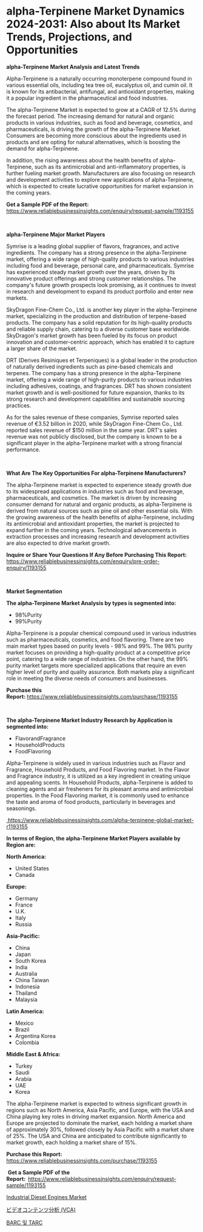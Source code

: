 <p><h1>alpha-Terpinene Market Dynamics 2024-2031: Also about Its Market Trends, Projections, and Opportunities</h1></p><p><strong>alpha-Terpinene Market Analysis and Latest Trends</strong></p>
<p><p>Alpha-Terpinene is a naturally occurring monoterpene compound found in various essential oils, including tea tree oil, eucalyptus oil, and cumin oil. It is known for its antibacterial, antifungal, and antioxidant properties, making it a popular ingredient in the pharmaceutical and food industries.</p><p>The alpha-Terpinene Market is expected to grow at a CAGR of 12.5% during the forecast period. The increasing demand for natural and organic products in various industries, such as food and beverage, cosmetics, and pharmaceuticals, is driving the growth of the alpha-Terpinene Market. Consumers are becoming more conscious about the ingredients used in products and are opting for natural alternatives, which is boosting the demand for alpha-Terpinene.</p><p>In addition, the rising awareness about the health benefits of alpha-Terpinene, such as its antimicrobial and anti-inflammatory properties, is further fueling market growth. Manufacturers are also focusing on research and development activities to explore new applications of alpha-Terpinene, which is expected to create lucrative opportunities for market expansion in the coming years.</p></p>
<p><strong>Get a Sample PDF of the Report:&nbsp;</strong> <a href="https://www.reliablebusinessinsights.com/enquiry/request-sample/1193155">https://www.reliablebusinessinsights.com/enquiry/request-sample/1193155</a></p>
<p>&nbsp;</p>
<p><strong>alpha-Terpinene Major Market Players</strong></p>
<p><p>Symrise is a leading global supplier of flavors, fragrances, and active ingredients. The company has a strong presence in the alpha-Terpinene market, offering a wide range of high-quality products to various industries including food and beverage, personal care, and pharmaceuticals. Symrise has experienced steady market growth over the years, driven by its innovative product offerings and strong customer relationships. The company's future growth prospects look promising, as it continues to invest in research and development to expand its product portfolio and enter new markets.</p><p>SkyDragon Fine-Chem Co., Ltd. is another key player in the alpha-Terpinene market, specializing in the production and distribution of terpene-based products. The company has a solid reputation for its high-quality products and reliable supply chain, catering to a diverse customer base worldwide. SkyDragon's market growth has been fueled by its focus on product innovation and customer-centric approach, which has enabled it to capture a larger share of the market.</p><p>DRT (Derives Resiniques et Terpeniques) is a global leader in the production of naturally derived ingredients such as pine-based chemicals and terpenes. The company has a strong presence in the alpha-Terpinene market, offering a wide range of high-purity products to various industries including adhesives, coatings, and fragrances. DRT has shown consistent market growth and is well-positioned for future expansion, thanks to its strong research and development capabilities and sustainable sourcing practices.</p><p>As for the sales revenue of these companies, Symrise reported sales revenue of €3.52 billion in 2020, while SkyDragon Fine-Chem Co., Ltd. reported sales revenue of $150 million in the same year. DRT's sales revenue was not publicly disclosed, but the company is known to be a significant player in the alpha-Terpinene market with a strong financial performance.</p></p>
<p>&nbsp;</p>
<p><strong>What Are The Key Opportunities For alpha-Terpinene Manufacturers?</strong></p>
<p><p>The alpha-Terpinene market is expected to experience steady growth due to its widespread applications in industries such as food and beverage, pharmaceuticals, and cosmetics. The market is driven by increasing consumer demand for natural and organic products, as alpha-Terpinene is derived from natural sources such as pine oil and other essential oils. With the growing awareness of the health benefits of alpha-Terpinene, including its antimicrobial and antioxidant properties, the market is projected to expand further in the coming years. Technological advancements in extraction processes and increasing research and development activities are also expected to drive market growth.</p></p>
<p><strong>Inquire or Share Your Questions If Any Before Purchasing This Report:</strong> <a href="https://www.reliablebusinessinsights.com/enquiry/pre-order-enquiry/1193155">https://www.reliablebusinessinsights.com/enquiry/pre-order-enquiry/1193155</a></p>
<p>&nbsp;</p>
<p><strong>Market Segmentation</strong></p>
<p><strong>The alpha-Terpinene Market Analysis by types is segmented into:</strong></p>
<p><ul><li>98%Purity</li><li>99%Purity</li></ul></p>
<p><p>Alpha-Terpinene is a popular chemical compound used in various industries such as pharmaceuticals, cosmetics, and food flavoring. There are two main market types based on purity levels - 98% and 99%. The 98% purity market focuses on providing a high-quality product at a competitive price point, catering to a wide range of industries. On the other hand, the 99% purity market targets more specialized applications that require an even higher level of purity and quality assurance. Both markets play a significant role in meeting the diverse needs of consumers and businesses.</p></p>
<p><strong>Purchase this Report:&nbsp;</strong><a href="https://www.reliablebusinessinsights.com/purchase/1193155">https://www.reliablebusinessinsights.com/purchase/1193155</a></p>
<p>&nbsp;</p>
<p><strong>The alpha-Terpinene Market Industry Research by Application is segmented into:</strong></p>
<p><ul><li>FlavorandFragrance</li><li>HouseholdProducts</li><li>FoodFlavoring</li></ul></p>
<p><p>Alpha-Terpinene is widely used in various industries such as Flavor and Fragrance, Household Products, and Food Flavoring market. In the Flavor and Fragrance industry, it is utilized as a key ingredient in creating unique and appealing scents. In Household Products, alpha-Terpinene is added to cleaning agents and air fresheners for its pleasant aroma and antimicrobial properties. In the Food Flavoring market, it is commonly used to enhance the taste and aroma of food products, particularly in beverages and seasonings.</p></p>
<p><a href="https://www.reliablebusinessinsights.com/alpha-terpinene-global-market-r1193155">&nbsp;https://www.reliablebusinessinsights.com/alpha-terpinene-global-market-r1193155</a></p>
<p><strong>In terms of Region, the alpha-Terpinene Market Players available by Region are:</strong></p>
<p>
    <p> <strong> North America: </strong>
        <ul>
            <li>United States</li>
            <li>Canada</li>
        </ul>
        </p> 
    <p> <strong> Europe: </strong>
        <ul>
            <li>Germany</li>
            <li>France</li>
            <li>U.K.</li>
            <li>Italy</li>
            <li>Russia</li>
        </ul>
        </p> 
    <p> <strong> Asia-Pacific: </strong>
        <ul>
            <li>China</li>
            <li>Japan</li>
            <li>South Korea</li>
            <li>India</li>
            <li>Australia</li>
            <li>China Taiwan</li>
            <li>Indonesia</li>
            <li>Thailand</li>
            <li>Malaysia</li>
        </ul>
        </p> 
    <p> <strong> Latin America: </strong>
        <ul>
            <li>Mexico</li>
            <li>Brazil</li>
            <li>Argentina Korea</li>
            <li>Colombia</li>
        </ul>
        </p> 
    <p> <strong> Middle East & Africa: </strong>
        <ul>
            <li>Turkey</li>
            <li>Saudi</li>
            <li>Arabia</li>
            <li>UAE</li>
            <li>Korea</li>
        </ul>
    </p>
    </p>
<p><p>The alpha-Terpinene market is expected to witness significant growth in regions such as North America, Asia Pacific, and Europe, with the USA and China playing key roles in driving market expansion. North America and Europe are projected to dominate the market, each holding a market share of approximately 30%, followed closely by Asia Pacific with a market share of 25%. The USA and China are anticipated to contribute significantly to market growth, each holding a market share of 15%.</p></p>
<p><strong>Purchase this Report: </strong><a href="https://www.reliablebusinessinsights.com/purchase/1193155">https://www.reliablebusinessinsights.com/purchase/1193155</a></p>
<p>&nbsp;<strong>Get a Sample PDF of the Report:&nbsp;&nbsp;</strong><a href="https://www.reliablebusinessinsights.com/enquiry/request-sample/1193155">https://www.reliablebusinessinsights.com/enquiry/request-sample/1193155</a></p>
<p><strong></strong></p>
<p><p><a href="https://view.publitas.com/reportprime-1/industrial-diesel-engines-market-the-key-to-successful-business-strategy-forecast-till-2031/">Industrial Diesel Engines Market</a></p><p><a href="https://medium.com/@hugofirst21/%E3%83%93%E3%83%87%E3%82%AA%E3%82%B3%E3%83%B3%E3%83%86%E3%83%B3%E3%83%84%E5%88%86%E6%9E%90-vca-%E5%B8%82%E5%A0%B4%E3%81%AE%E3%83%88%E3%83%AC%E3%83%B3%E3%83%89%E3%81%A8%E5%B8%82%E5%A0%B4%E5%88%86%E6%9E%90%E3%81%AF-2024%E5%B9%B4%E3%81%8B%E3%82%892031%E5%B9%B4%E3%81%BE%E3%81%A7%E3%81%AE%E4%BA%88%E6%B8%AC%E3%81%95%E3%82%8C%E3%81%A6%E3%81%84%E3%81%BE%E3%81%99-43b1de9bd04e">ビデオコンテンツ分析 (VCA)</a></p><p><a href="https://medium.com/@dellkoepp03/barc-%EB%B0%8F-tarc-%EC%8B%9C%EC%9E%A5-%EC%A1%B0%EC%82%AC-%EB%B3%B4%EA%B3%A0%EC%84%9C-%EA%B7%B8-%EC%97%AD%EC%82%AC-%EB%B0%8F-2024%EB%85%84%EB%B6%80%ED%84%B0-2031%EB%85%84%EA%B9%8C%EC%A7%80%EC%9D%98-%EC%98%88%EC%B8%A1-858dfd914e7a">BARC 및 TARC</a></p></p>